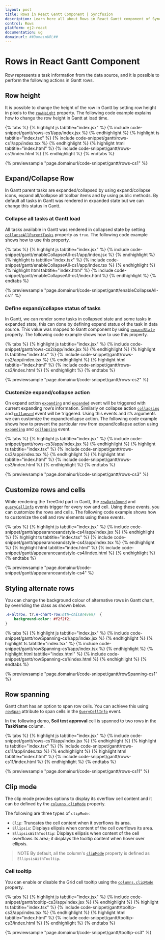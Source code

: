 ```yaml
---
layout: post
title: Rows in React Gantt Component | Syncfusion
description: Learn here all about Rows in React Gantt component of Syncfusion Essential JS2, its elements, and more.
control: Rows 
platform: ej2-react
documentation: ug
domainurl: ##DomainURL##
---
```


# Rows in React Gantt Component 

Row represents a task information from the data source, and it is possible to perform the following actions in Gantt rows.

## Row height

It is possible to change the height of the row in Gantt by setting row height in pixels to the [`rowHeight`](https://ej2.syncfusion.com/react/documentation/api/gantt/#rowheight) property. The following code example explains how to change the row height in Gantt at load time.

{% tabs %}
{% highlight js tabtitle="index.jsx" %}
{% include code-snippet/gantt/rows-cs1/app/index.jsx %}
{% endhighlight %}
{% highlight ts tabtitle="index.tsx" %}
{% include code-snippet/gantt/rows-cs1/app/index.tsx %}
{% endhighlight %}
{% highlight html tabtitle="index.html" %}
{% include code-snippet/gantt/rows-cs1/index.html %}
{% endhighlight %}
{% endtabs %}
        
{% previewsample "page.domainurl/code-snippet/gantt/rows-cs1" %}

## Expand/Collapse Row

In Gantt parent tasks are expanded/collapsed by using expand/collapse icons, expand all/collapse all toolbar items and by using public methods. By default all tasks in Gantt was rendered in expanded state but we can change this status in Gantt.

### Collapse all tasks at Gantt load

All tasks available in Gantt was rendered in collapsed state by setting [`collapseAllParentTasks`](https://ej2.syncfusion.com/react/documentation/api/gantt/#collapseallparenttasks) property as `true`. The following code example shows how to use this property.

{% tabs %}
{% highlight js tabtitle="index.jsx" %}
{% include code-snippet/gantt/enableCollapseAll-cs1/app/index.jsx %}
{% endhighlight %}
{% highlight ts tabtitle="index.tsx" %}
{% include code-snippet/gantt/enableCollapseAll-cs1/app/index.tsx %}
{% endhighlight %}
{% highlight html tabtitle="index.html" %}
{% include code-snippet/gantt/enableCollapseAll-cs1/index.html %}
{% endhighlight %}
{% endtabs %}
        
{% previewsample "page.domainurl/code-snippet/gantt/enableCollapseAll-cs1" %}

### Define expand/collapse status of tasks

In Gantt, we can render some tasks in collapsed state and some tasks in expanded state, this can done by defining expand status of the task in data source. This value was mapped to Gantt component by using [`expandState`](https://ej2.syncfusion.com/react/documentation/api/gantt/taskFields/#expandstate) property. The following code example shows how to use this property.

{% tabs %}
{% highlight js tabtitle="index.jsx" %}
{% include code-snippet/gantt/rows-cs2/app/index.jsx %}
{% endhighlight %}
{% highlight ts tabtitle="index.tsx" %}
{% include code-snippet/gantt/rows-cs2/app/index.tsx %}
{% endhighlight %}
{% highlight html tabtitle="index.html" %}
{% include code-snippet/gantt/rows-cs2/index.html %}
{% endhighlight %}
{% endtabs %}
        
{% previewsample "page.domainurl/code-snippet/gantt/rows-cs2" %}

### Customize expand/collapse action

On expand action [`expanding`](https://ej2.syncfusion.com/react/documentation/api/gantt/#expanding) and [`expanded`](https://ej2.syncfusion.com/react/documentation/api/gantt/#expanded) event will be triggered with current expanding row’s information. Similarly on collapse action [`collapsing`](https://ej2.syncfusion.com/react/documentation/api/gantt/#collapsing) and [`collapsed`](https://ej2.syncfusion.com/react/documentation/api/gantt/#collapsed) event will be triggered. Using this events and it’s arguments we can customize the expand/collapse action. The following code example shows how to prevent the particular row from expand/collapse action using [`expanding`](https://ej2.syncfusion.com/react/documentation/api/gantt/#expanding) and [`collapsing`](https://ej2.syncfusion.com/react/documentation/api/gantt/#collapsing) event.

{% tabs %}
{% highlight js tabtitle="index.jsx" %}
{% include code-snippet/gantt/rows-cs3/app/index.jsx %}
{% endhighlight %}
{% highlight ts tabtitle="index.tsx" %}
{% include code-snippet/gantt/rows-cs3/app/index.tsx %}
{% endhighlight %}
{% highlight html tabtitle="index.html" %}
{% include code-snippet/gantt/rows-cs3/index.html %}
{% endhighlight %}
{% endtabs %}
        
{% previewsample "page.domainurl/code-snippet/gantt/rows-cs3" %}


## Customize rows and cells

While rendering the TreeGrid part in Gantt, the [`rowDataBound`](https://ej2.syncfusion.com/react/documentation/api/gantt/#rowdatabound) and [`queryCellInfo`](https://ej2.syncfusion.com/react/documentation/api/gantt/#querycellinfo) events trigger for every row and cell. Using these events, you can customize the rows and cells. The following code example shows how to customize the cell and row elements using these events.

{% tabs %}
{% highlight js tabtitle="index.jsx" %}
{% include code-snippet/gantt/appearanceandstyle-cs4/app/index.jsx %}
{% endhighlight %}
{% highlight ts tabtitle="index.tsx" %}
{% include code-snippet/gantt/appearanceandstyle-cs4/app/index.tsx %}
{% endhighlight %}
{% highlight html tabtitle="index.html" %}
{% include code-snippet/gantt/appearanceandstyle-cs4/index.html %}
{% endhighlight %}
{% endtabs %}
        
{% previewsample "page.domainurl/code-snippet/gantt/appearanceandstyle-cs4" %}

## Styling alternate rows

 You can change the background colour of alternative rows in Gantt chart, by overriding the class as shown below.

```css
.e-altrow, tr.e-chart-row:nth-child(even)  {
    background-color: #f2f2f2;
}
```

{% tabs %}
{% highlight js tabtitle="index.jsx" %}
{% include code-snippet/gantt/rowSpanning-cs1/app/index.jsx %}
{% endhighlight %}
{% highlight ts tabtitle="index.tsx" %}
{% include code-snippet/gantt/rowSpanning-cs1/app/index.tsx %}
{% endhighlight %}
{% highlight html tabtitle="index.html" %}
{% include code-snippet/gantt/rowSpanning-cs1/index.html %}
{% endhighlight %}
{% endtabs %}
        
{% previewsample "page.domainurl/code-snippet/gantt/rowSpanning-cs1" %}

## Row spanning

Gantt chart has an option to span row cells. You can achieve this using [`rowSpan`](https://ej2.syncfusion.com/react/documentation/api/gantt/queryCellInfoEventArgs/#rowspan) attribute to span cells in the [`QueryCellInfo`](https://ej2.syncfusion.com/react/documentation/api/gantt/queryCellInfoEventArgs) event.

In the following demo, **Soil test approval** cell is spanned to two rows in the **TaskName** column.

{% tabs %}
{% highlight js tabtitle="index.jsx" %}
{% include code-snippet/gantt/rows-cs11/app/index.jsx %}
{% endhighlight %}
{% highlight ts tabtitle="index.tsx" %}
{% include code-snippet/gantt/rows-cs11/app/index.tsx %}
{% endhighlight %}
{% highlight html tabtitle="index.html" %}
{% include code-snippet/gantt/rows-cs11/index.html %}
{% endhighlight %}
{% endtabs %}
        
{% previewsample "page.domainurl/code-snippet/gantt/rows-cs11" %}

## Clip mode

The clip mode provides options to display its overflow cell content and it can be defined by the [`columns.clipMode`](https://ej2.syncfusion.com/react/documentation/api/gantt/column/#clipmode) property.

The following are three types of `clipMode`:

* `Clip`: Truncates the cell content when it overflows its area.
* `Ellipsis`: Displays ellipsis when content of the cell overflows its area.
* `EllipsisWithTooltip`: Displays ellipsis when content of the cell overflows its area; it displays the tooltip content when hover over ellipsis.

> NOTE
> By default, all the column's [`clipMode`](https://ej2.syncfusion.com/react/documentation/api/gantt/column/#clipmode) property is defined as `EllipsisWithTooltip`.

### Cell tooltip

You can enable or disable the Grid cell tooltip using the [`columns.clipMode`](https://ej2.syncfusion.com/react/documentation/api/gantt/column/#clipmode) property.

{% tabs %}
{% highlight js tabtitle="index.jsx" %}
{% include code-snippet/gantt/tooltip-cs3/app/index.jsx %}
{% endhighlight %}
{% highlight ts tabtitle="index.tsx" %}
{% include code-snippet/gantt/tooltip-cs3/app/index.tsx %}
{% endhighlight %}
{% highlight html tabtitle="index.html" %}
{% include code-snippet/gantt/tooltip-cs3/index.html %}
{% endhighlight %}
{% endtabs %}
        
{% previewsample "page.domainurl/code-snippet/gantt/tooltip-cs3" %}

